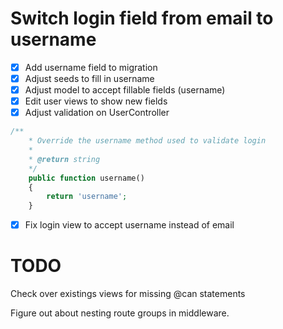 # Switch login field from email to username
-[x] Add username field to migration
-[x] Adjust seeds to fill in username
-[x] Adjust model to accept fillable fields (username)
-[x] Edit user views to show new fields
-[x] Adjust validation on UserController
```php
/**
    * Override the username method used to validate login
    *
    * @return string
    */
    public function username()
    {
        return 'username';
    } 
```
-[X] Fix login view to accept username instead of email

# TODO
Check over existings views for missing @can statements

Figure out about nesting route groups in middleware.
